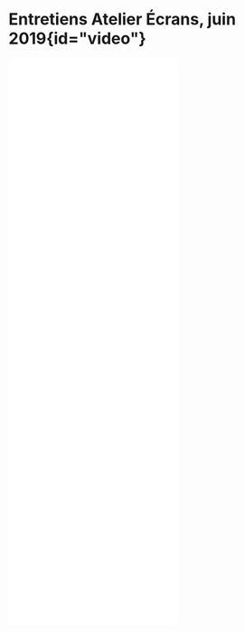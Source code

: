  
 
 # Entretiens Atelier Écrans, juin 2019{id="video"}
 

<iframe  height="1000"
    style="border: none"
    src="/assets/varia/pmi-protected.html"></iframe>


